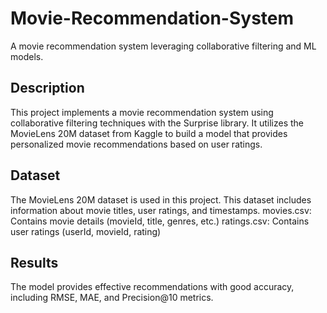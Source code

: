 # Movie-Recommendation-System
A movie recommendation system leveraging collaborative filtering and ML models.
## Description
This project implements a movie recommendation system using collaborative filtering techniques with the Surprise library. It utilizes the MovieLens 20M dataset from Kaggle to build a model that provides personalized movie recommendations based on user ratings.
## Dataset
The MovieLens 20M dataset is used in this project. This dataset includes information about movie titles, user ratings, and timestamps.
movies.csv: Contains movie details (movieId, title, genres, etc.)
ratings.csv: Contains user ratings (userId, movieId, rating)
## Results
The model provides effective recommendations with good accuracy, including RMSE, MAE, and Precision@10 metrics.
